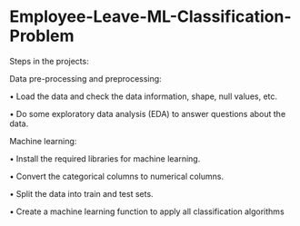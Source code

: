 # Employee-Leave-ML-Classification-Problem

Steps in the projects:

Data pre-processing and preprocessing:

• Load the data and check the data information, shape, null values, etc.

• Do some exploratory data analysis (EDA) to answer questions about the data.

Machine learning:

• Install the required libraries for machine learning.

• Convert the categorical columns to numerical columns.

• Split the data into train and test sets.

• Create a machine learning function to apply all classification algorithms
